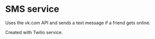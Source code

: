 # SMS service

Uses the vk.com API and sends a text message if a friend gets online.

Created with Twilio service.
